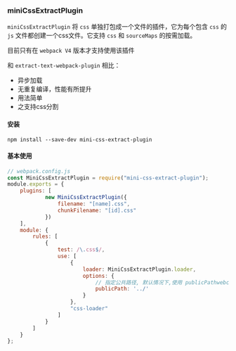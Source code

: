 ### miniCssExtractPlugin

```miniCssExtractPlugin``` 将 ```css``` 单独打包成一个文件的插件，它为每个包含 ```css``` 的 ```js``` 文件都创建一个css文件。它支持 ```css``` 和 ```sourceMaps``` 的按需加载。

目前只有在 ```webpack V4``` 版本才支持使用该插件

和 ```extract-text-webpack-plugin``` 相比：

+ 异步加载
+ 无重复编译，性能有所提升
+ 用法简单
+ 之支持css分割

#### 安装

```Shell
npm install --save-dev mini-css-extract-plugin
```

#### 基本使用

```js
// webpack.config.js
const MiniCssExtractPlugin = require("mini-css-extract-plugin");
module.exports = {
    plugins: [
            new MiniCssExtractPlugin({
                filename: "[name].css",
                chunkFilename: "[id].css"
            })
    ],
    module: {
        rules: [
            {
                test: /\.css$/,
                use: [
                    {
                        loader: MiniCssExtractPlugin.loader,
                        options: {
                            // 指定公共路径, 默认情况下,使用 publicPathwebckoptions.output
                            publicPath: '../'
                        }
                    },
                    "css-loader"
                ]
            }
        ]
    }
};
```
